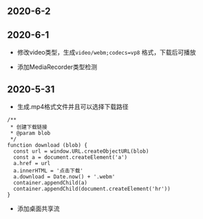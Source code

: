 ## 2020-6-2


## 2020-6-1

- 修改video类型，生成`video/webm;codecs=vp8` 格式，下载后可播放

- 添加MediaRecorder类型检测

## 2020-5-31

- 生成.mp4格式文件并且可以选择下载路径
```
/**
 * 创建下载链接
 * @param blob
 */
function download (blob) {
  const url = window.URL.createObjectURL(blob)
  const a = document.createElement('a')
  a.href = url
  a.innerHTML = '点击下载'
  a.download = Date.now() + '.webm'
  container.appendChild(a)
  container.appendChild(document.createElement('hr'))
}
```
- 添加桌面共享流

